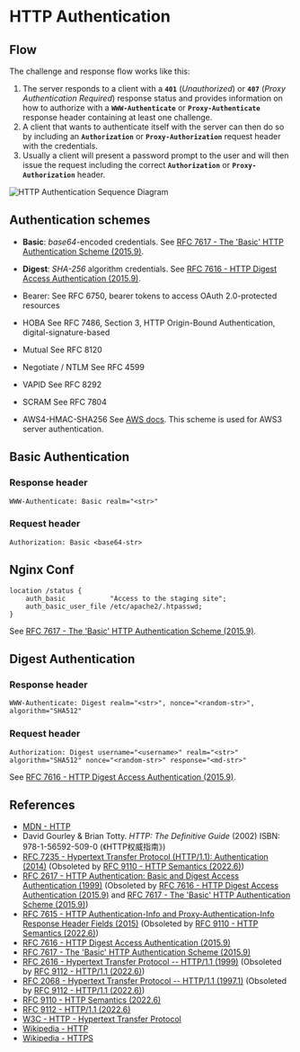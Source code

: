 # HTTP Authentication

## Flow

The challenge and response flow works like this:

1. The server responds to a client with a **`401`** (*Unauthorized*)
or **`407`** (*Proxy Authentication Required*) response status
and provides information on how to authorize
with a **`WWW-Authenticate`** or **`Proxy-Authenticate`** response header
containing at least one challenge.
2. A client that wants to authenticate itself with the server can then do so
by including an **`Authorization`** or **`Proxy-Authorization`** request header with the credentials.
3. Usually a client will present a password prompt to the user
and will then issue the request
including the correct **`Authorization`** or **`Proxy-Authorization`** header.

![HTTP Authentication Sequence Diagram](https://leven-cn.github.io/linux-cookbook/imgs/http-auth-sequence-diagram-noalpha.png)

## Authentication schemes

- **Basic**: *base64*-encoded credentials. See [RFC 7617 - The 'Basic' HTTP Authentication Scheme (2015.9)](https://www.rfc-editor.org/rfc/rfc7617).
- **Digest**: *SHA-256* algorithm credentials. See [RFC 7616 - HTTP Digest Access Authentication (2015.9)](https://www.rfc-editor.org/rfc/rfc7616).

- Bearer:
See RFC 6750, bearer tokens to access OAuth 2.0-protected resources

- HOBA
See RFC 7486, Section 3, HTTP Origin-Bound Authentication, digital-signature-based

- Mutual
See RFC 8120

- Negotiate / NTLM
See RFC 4599

- VAPID
See RFC 8292

- SCRAM
See RFC 7804

- AWS4-HMAC-SHA256
See [AWS docs](https://docs.aws.amazon.com/AmazonS3/latest/API/sigv4-auth-using-authorization-header.html).
This scheme is used for AWS3 server authentication.

## Basic Authentication

### Response header

```http
WWW-Authenticate: Basic realm="<str>"
```

### Request header

```http
Authorization: Basic <base64-str>
```

## Nginx Conf

```nginx
location /status {
    auth_basic           "Access to the staging site";
    auth_basic_user_file /etc/apache2/.htpasswd;
}
```

See [RFC 7617 - The 'Basic' HTTP Authentication Scheme (2015.9)](https://www.rfc-editor.org/rfc/rfc7617).

## Digest Authentication

### Response header

```http
WWW-Authenticate: Digest realm="<str>", nonce="<random-str>", algorithm="SHA512"
```

### Request header

```http
Authorization: Digest username="<username>" realm="<str>" algorithm="SHA512" nonce="<random-str>" response="<md-str>"
```

See [RFC 7616 - HTTP Digest Access Authentication (2015.9)](https://www.rfc-editor.org/rfc/rfc7616).

## References

<!-- markdownlint-disable line-length -->

- [MDN - HTTP](https://developer.mozilla.org/en-US/docs/Web/HTTP)
- David Gourley & Brian Totty. *HTTP: The Definitive Guide* (2002) ISBN: 978-1-56592-509-0 (《HTTP权威指南》)
- [RFC 7235 - Hypertext Transfer Protocol (HTTP/1.1): Authentication (2014)](https://www.rfc-editor.org/rfc/rfc7235) (Obsoleted by [RFC 9110 - HTTP Semantics (2022.6)](https://www.rfc-editor.org/rfc/rfc9110))
- [RFC 2617 - HTTP Authentication: Basic and Digest Access Authentication (1999)](https://www.rfc-editor.org/rfc/rfc2617) (Obsoleted by [RFC 7616 - HTTP Digest Access Authentication (2015.9)](https://www.rfc-editor.org/rfc/rfc7616) and [RFC 7617 - The 'Basic' HTTP Authentication Scheme (2015.9)](https://www.rfc-editor.org/rfc/rfc7617))
- [RFC 7615 - HTTP Authentication-Info and Proxy-Authentication-Info Response Header Fields (2015)](https://www.rfc-editor.org/rfc/rfc7615) (Obsoleted by [RFC 9110 - HTTP Semantics (2022.6)](https://www.rfc-editor.org/rfc/rfc9110))
- [RFC 7616 - HTTP Digest Access Authentication (2015.9)](https://www.rfc-editor.org/rfc/rfc7616)
- [RFC 7617 - The 'Basic' HTTP Authentication Scheme (2015.9)](https://www.rfc-editor.org/rfc/rfc7617)
- [RFC 2616 - Hypertext Transfer Protocol -- HTTP/1.1 (1999)](https://www.rfc-editor.org/rfc/rfc2616) (Obsoleted by [RFC 9112 - HTTP/1.1 (2022.6)](https://www.rfc-editor.org/rfc/rfc9112))
- [RFC 2068 - Hypertext Transfer Protocol -- HTTP/1.1 (1997.1)](https://www.rfc-editor.org/rfc/rfc2068) (Obsoleted by [RFC 9112 - HTTP/1.1 (2022.6)](https://www.rfc-editor.org/rfc/rfc9112))
- [RFC 9110 - HTTP Semantics (2022.6)](https://www.rfc-editor.org/rfc/rfc9110)
- [RFC 9112 - HTTP/1.1 (2022.6)](https://www.rfc-editor.org/rfc/rfc9112)
- [W3C - HTTP - Hypertext Transfer Protocol](https://www.w3.org/Protocols/)
- [Wikipedia - HTTP](https://en.wikipedia.org/wiki/Hypertext%20Transfer%20Protocol)
- [Wikipedia - HTTPS](https://en.wikipedia.org/wiki/HTTPS)

<!-- markdownlint-enable line-length -->
